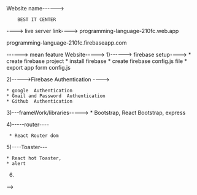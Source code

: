 <!-- 
-------> Website name------>
        BEST IT CENTER
----> live server link---->
   programming-language-210fc.web.app


   programming-language-210fc.firebaseapp.com

  ------> mean feature Website----->
  1)------> firebase setup---->
     * create firebase project
     * install firebase
     * create firebase config.js file
     * export app form config.js

   2)----->Firebase  Authentication  ---->
    
    * google  Authentication 
    * Gmail and Password  Authentication 
    * Github  Authentication 
   3)---frameWork/libraries----->
    * Bootstrap, React Bootstrap, express


   4)-----router----
     
     * React Router dom
     
   5)----Toaster---
    
    * React hot Toaster,
    * alert
   6)

 -->